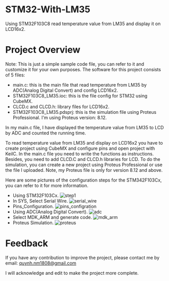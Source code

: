 # STM32-With-LM35
Using STM32F103C8 read temperature value from LM35 and display it on LCD16x2.
# Project Overview
Note: This is just a simple sample code file, you can refer to it and customize it for your own purposes.
The software for this project consists of 5 files:
* main.c: this is the main file that read temperature from LM35 by ADC(Analog Digital Convert) and config LCD16x2.
* STM32F103C8_LM35.ioc: this is the file config for STM32 using CubeMX.
* CLCD.c and CLCD.h: library files for LCD16x2.
* STM32F103C8_LM35.pdsprj: this is the simulation file using Proteus Professional. I'm using Proteus version: 8.12.

In my main.c file, I have displayed the temperature value from LM35 to LCD by ADC and counted the running time.


To read temperature value from LM35 and display on LCD16x2 you have to create project using CubeMX and configure pins and open project with KeilC.
In the main.c file you need to write the functions as instructions. Besides, you need to add CLCD.C and CLCD.h libraries for LCD.
To do the simulation, you can create a new project using Proteus Professional or use the file I uploaded. Note, my Proteus file is only for version 8.12 and above.

 Here are some pictures of the configuration steps for the STM342F103Cx, you can refer to it for more information.
* Using STM32F103Cx.
![step1](https://user-images.githubusercontent.com/131508098/236118061-d94da201-a745-4d3a-980c-34b9af911f9c.jpg)
* In SYS, Select Serial Wire.
![serial_wire](https://user-images.githubusercontent.com/131508098/236118098-dab49e9d-6be8-4bdb-a864-5c4391981936.jpg)
* Pins_Configuration.
![pins_configration](https://user-images.githubusercontent.com/131508098/236118119-e9468dd2-546f-406a-beab-55fc9f786bf4.jpg)
* Using ADC(Analog Digital Convert).
![adc](https://user-images.githubusercontent.com/131508098/236118121-f570615e-3ab8-4bc6-a8a9-1f9f82c85361.jpg)
* Select MDK_ARM and generate code.
![mdk_arm](https://user-images.githubusercontent.com/131508098/236118133-117532f8-657e-49c8-8c5f-66d973e71c66.jpg)
* Proteus Simulation.
![proteus](https://user-images.githubusercontent.com/131508098/236118140-cbf7c19c-f57b-4c3f-804c-ce8983b9d9cb.jpg)

# Feedback
If you have any contribution to improve the project, please contact me by email: quynh.nm1808@gmail.com

I will acknowledge and edit to make the project more complete.
